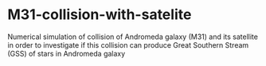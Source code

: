 # M31-collision-with-satelite
Numerical simulation of collision of Andromeda galaxy (M31) and its satellite in order to investigate if this collision can produce Great Southern Stream (GSS) of stars in Andromeda galaxy
